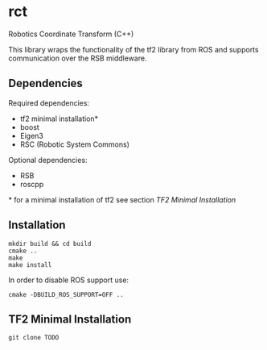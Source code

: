 rct
===

Robotics Coordinate Transform (C++)

This library wraps the functionality of the tf2 library from ROS and
supports communication over the RSB middleware.


Dependencies
------------

Required dependencies:
- tf2 minimal installation\*
- boost
- Eigen3
- RSC (Robotic System Commons)

Optional dependencies:
- RSB
- roscpp

\* for a minimal installation of tf2 see section *TF2 Minimal Installation*

Installation
------------

	mkdir build && cd build
	cmake ..
	make
	make install

In order to disable ROS support use:

	cmake -DBUILD_ROS_SUPPORT=OFF ..

TF2 Minimal Installation
------------------------

	git clone TODO

